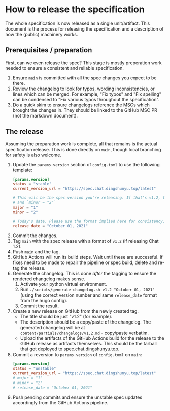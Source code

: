 # How to release the specification

The whole specification is now released as a single unit/artifact. This document is
the process for releasing the specification and a description of how the (public)
machinery works.

## Prerequisites / preparation

First, can we even release the spec? This stage is mostly preperation work needed
to ensure a consistent and reliable specification.

1. Ensure `main` is committed with all the spec changes you expect to be there.
2. Review the changelog to look for typos, wording inconsistencies, or lines which
   can be merged. For example, "Fix typos" and "Fix spelling" can be condensed to
   "Fix various typos throughout the specification".
3. Do a quick skim to ensure changelogs reference the MSCs which brought the changes
   in. They should be linked to the GitHub MSC PR (not the markdown document).

## The release

Assuming the preparation work is complete, all that remains is the actual specification
release. This is done directly on `main`, though local branching for safety is also
welcome.

1. Update the `params.version` section of `config.toml` to use the following template:
   ```toml
   [params.version]
   status = "stable"
   current_version_url = "https://spec.chat.dingshunyu.top/latest"

   # This will be the spec version you're releasing. If that's v1.2, then `major = "1"`
   # and `minor = "2"`
   major = "1"
   minor = "2"

   # Today's date. Please use the format implied here for consistency.
   release_date = "October 01, 2021"
   ```
2. Commit the changes.
3. Tag `main` with the spec release with a format of `v1.2` (if releasing Chat 1.2).
4. Push `main` and the tag.
5. GitHub Actions will run its build steps. Wait until these are successful. If fixes
   need to be made to repair the pipeline or spec build, delete and re-tag the release.
6. Generate the changelog. This is done *after* the tagging to ensure the rendered
   changelog makes sense.
   1. Activate your python virtual environment.
   2. Run `./scripts/generate-changelog.sh v1.2 "October 01, 2021"` (using the correct
      version number and same `release_date` format from the hugo config).
   3. Commit the result.
7. Create a new release on GitHub from the newly created tag.
   * The title should be just "v1.2" (for example).
   * The description should be a copy/paste of the changelog. The generated changelog
     will be at `content/partials/changelogs/v1.2.md` - copy/paste verbatim.
   * Upload the artifacts of the GitHub Actions build for the release to the GitHub
     release as artifacts themselves. This should be the tarball that got deployed
     to spec.chat.dingshunyu.top.
8. Commit a reversion to `params.version` of `config.toml` on `main`:
   ```toml
   [params.version]
   status = "unstable"
   current_version_url = "https://spec.chat.dingshunyu.top/latest"
   # major = "1"
   # minor = "2"
   # release_date = "October 01, 2021"
   ```
9. Push pending commits and ensure the unstable spec updates accordingly from the
   GitHub Actions pipeline.
